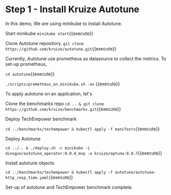 # Step 1 - Install Kruize Autotune

In this demo, We are using minikube to install Autotune.

Start minikube
`minikube start`{{execute}}

Clone Autotune repository.
`git clone https://github.com/kruize/autotune.git`{{execute}}

Currently, Autotune use prometheus as datasource to collect the metrics.
To set-up prometheus,

`cd autotune`{{execute}}

`./scripts/prometheus_on_minikube.sh -as` {{execute}}


To apply autotune on an application, let's 

Clone the benchmarks repo
`cd .. & git clone https://github.com/kruize/benchmarks.git`{{execute}}

Deploy TechEmpower benchmark

`cd ../benchmarks/techempower & kubectl apply -f manifests`{{execute}}

Deploy Autotune

`cd ../.. & ./deploy.sh -c minikube -i dinogun/autotune_operator:0.0.8_mvp -o kruize/optuna:0.0.7`{{execute}}

Install autotune objects

`cd ../benchmarks/techempower & kubectl apply -f autotune/autotune-http_resp_time.yaml`{{execute}}

Set-up of autotune and TechEmpower benchmark complete.
